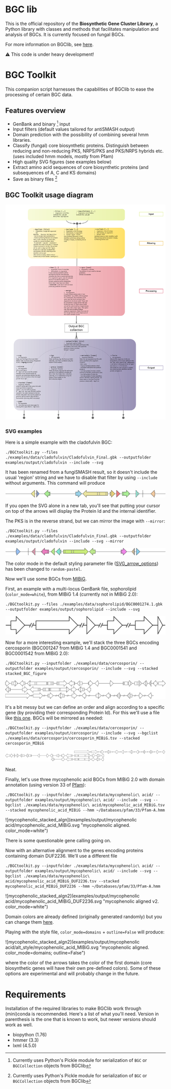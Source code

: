 # BGC lib

This is the official repository of the **Biosynthetic Gene Cluster Library**, a Python library with classes and methods that facilitates manipulation and analysis of BGCs. It is currently focused on fungal BGCs.

For more information on BGClib, see [here](./BGClib/Readme.md).

:warning: This code is under heavy development!

# BGC Toolkit

This companion script harnesses the capabilities of BGClib to ease the processing of certain BGC data.

## Features overview

* GenBank and binary [^1] input 
* Input filters (default values tailored for antiSMASH output)
* Domain prediction with the possibility of combining several hmm libraries.
* Classify (fungal) core biosynthetic proteins. Distinguish between reducing and non-reducing PKS, NRPS/PKS and PKS/NRPS hybrids etc. (uses included hmm models, mostly from Pfam)
* High quality SVG figures (see examples below)
* Extract amino acid sequences of core biosynthetic proteins (and subsequences of A, C and KS domains)
* Save as binary files [^1]

[^1]: Currently uses Python's Pickle module for serialization of `BGC` or `BGCCollection` objects from BGClib

## BGC Toolkit usage diagram

![BGC toolkit usage diagram](./BGCtoolkit_diagram.png)

### SVG examples

Here is a simple example with the cladofulvin BGC:

```
./BGCtoolkit.py --files ./examples/data/cladofulvin/Cladofulvin_Final.gbk --outputfolder examples/output/cladofulvin --include --svg
```

It has been renamed from a fungiSMASH result, so it doesn't include the usual 'region' string and we have to disable that filter by using `--include` without arguments. This command will produce

![Cladofulvin_Final](examples/output/cladofulvin/Cladofulvin_Final.svg "Cladofulvin. color_mode=random-pastel")

If you open the SVG alone in a new tab, you'll see that putting your cursor on top of the arrows will display the Protein Id and the internal identifier.

The PKS is in the reverse strand, but we can mirror the image with `--mirror`:

```
./BGCtoolkit.py --files ./examples/data/cladofulvin/Cladofulvin_Final.gbk --outputfolder examples/output/cladofulvin --include --svg --mirror
```

![Cladofulvin_Final mirrored](examples/output/cladofulvin/Cladofulvin_Final_m.svg "Cladofulvin mirrored. color_mode=random-pastel")

The color mode in the default styling parameter file ([SVG_arrow_options](./SVG_arrow_options.cfg)) has been changed to `random-pastel`.

Now we'll use some BGCs from [MIBiG](https://mibig.secondarymetabolites.org/).

First, an example with a multi-locus GenBank file, sophorolipid (`color_mode=white`), from MIBiG 1.4 (currently not in MIBiG 2.0):

```
./BGCtoolkit.py --files ./examples/data/sophorolipid/BGC0001274.1.gbk --outputfolder examples/output/sophorolipid --include --svg
```

![sophorolipid_multi_locus](examples/output/sophorolipid/BGC0001274.1.svg "sophorolipid. color_mode=white")

Now for a more interesting example, we'll stack the three BGCs encoding cercosporin (BGC001247 from MIBiG 1.4 and BGC0001541 and BGC0001542 from MIBiG 2.0):

```
./BGCtoolkit.py --inputfolder ./examples/data/cercosporin/ --outputfolder examples/output/cercosporin/ --include --svg --stacked stacked_BGC_figure
```

![cercosporin_stacked](examples/output/cercosporin/stacked_BGC_figure.svg "cercosporin. color_mode=white")

It's a bit messy but we can define an order and align according to a specific gene (by providing their corresponding Protein Id). For this we'll use a file like [this one](examples/data/cercosporin/cercosporin_MIBiG.tsv). BGCs will be mirrored as needed:

```
./BGCtoolkit.py --inputfolder ./examples/data/cercosporin/ --outputfolder examples/output/cercosporin/ --include --svg --bgclist ./examples/data/cercosporin/cercosporin_MIBiG.tsv --stacked cercosporin_MIBiG
```

![cercosporin_stacked_algn](examples/output/cercosporin/cercosporin_MIBiG.svg "cercosporin aligned. color_mode=white")

Neat.

Finally, let's use three mycophenolic acid BGCs from MIBiG 2.0 with domain annotation (using version 33 of [Pfam](https://pfam.xfam.org/)):

```
./BGCtoolkit.py --inputfolder ./examples/data/mycophenolic\ acid/ --outputfolder examples/output/mycophenolic\ acid/ --include --svg --bgclist ./examples/data/mycophenolic\ acid/mycophenolic_acid_MIBiG.tsv --stacked mycophenolic_acid_MIBiG --hmm ~/Databases/pfam/33/Pfam-A.hmm
```

![mycophenolic_stacked_algn](examples/output/mycophenolic acid/mycophenolic_acid_MIBiG.svg "mycophenolic aligned. color_mode=white")

There is some questionable gene calling going on.

Now with an alternative alignment to the genes encoding proteins containing domain DUF2236. We'll use a different file

```
./BGCtoolkit.py --inputfolder ./examples/data/mycophenolic\ acid/ --outputfolder examples/output/mycophenolic\ acid/ --include --svg --bgclist ./examples/data/mycophenolic\ acid/mycophenolic_acid_MIBiG_DUF2236.tsv --stacked mycophenolic_acid_MIBiG_DUF2236 --hmm ~/Databases/pfam/33/Pfam-A.hmm
```

![mycophenolic_stacked_algn2](examples/output/mycophenolic acid/mycophenolic_acid_MIBiG_DUF2236.svg "mycophenolic aligned v2. color_mode=white")

Domain colors are already defined (originally generated randomly) but you can change them [here](BGClib/data/domain_color_file_ID.tsv).

Playing with the style file, `color_mode=domains` + `outline=False` will produce:

![mycophenolic_stacked_algn2](examples/output/mycophenolic acid/alt_style/mycophenolic_acid_MIBiG.svg "mycophenolic aligned. color_mode=domains; outline=False")

where the color of the arrows takes the color of the first domain (core biosynthetic genes will have their own pre-defined colors). Some of these options are experimental and will probably change in the future.


# Requirements

Installation of the required libraries to make BGClib work through (mini)conda is recommended. Here's a list of what you'll need. Version in parenthesis is the one that is known to work, but newer versions should work as well.

* biopython (1.76)
* hmmer (3.3)
* lxml (4.5.0)
